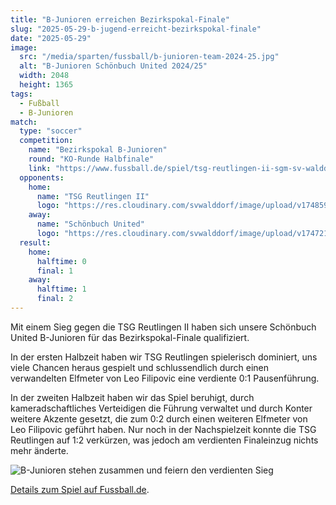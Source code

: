 ```yaml
---
title: "B-Junioren erreichen Bezirkspokal-Finale"
slug: "2025-05-29-b-jugend-erreicht-bezirkspokal-finale"
date: "2025-05-29"
image:
  src: "/media/sparten/fussball/b-junioren-team-2024-25.jpg"
  alt: "B-Junioren Schönbuch United 2024/25"
  width: 2048
  height: 1365
tags:
  - Fußball
  - B-Junioren
match:
  type: "soccer"
  competition:
    name: "Bezirkspokal B-Junioren"
    round: "KO-Runde Halbfinale"
    link: "https://www.fussball.de/spiel/tsg-reutlingen-ii-sgm-sv-walddorf-schoenbuch-united/-/spiel/02SAITRI20000000VS5489B4VTBO2A01"
  opponents:
    home:
      name: "TSG Reutlingen II"
      logo: "https://res.cloudinary.com/svwalddorf/image/upload/v1748593729/TSG_Reutlingen_mgicy2.png"
    away:
      name: "Schönbuch United"
      logo: "https://res.cloudinary.com/svwalddorf/image/upload/v1747212486/Schoenbuch_United_wwbiik.png"
  result:
    home:
      halftime: 0
      final: 1
    away:
      halftime: 1
      final: 2
---
```

Mit einem Sieg gegen die TSG Reutlingen II haben sich unsere Schönbuch United B-Junioren für das Bezirkspokal-Finale qualifiziert. 

In der ersten Halbzeit haben wir TSG Reutlingen spielerisch dominiert, uns viele Chancen heraus gespielt und schlussendlich durch einen verwandelten Elfmeter von Leo Filipovic eine verdiente 0:1 Pausenführung.

In der zweiten Halbzeit haben wir das Spiel beruhigt, durch kameradschaftliches Verteidigen die Führung verwaltet und durch Konter weitere Akzente gesetzt, die zum 0:2 durch einen weiteren Elfmeter von Leo Filipovic geführt haben. Nur noch in der Nachspielzeit konnte die TSG Reutlingen auf 1:2 verkürzen, was jedoch am verdienten Finaleinzug nichts mehr änderte.

![B-Junioren stehen zusammen und feiern den verdienten Sieg](https://res.cloudinary.com/svwalddorf/image/upload/v1748594892/d6c5d860-1bb9-4d19-ba86-f23e1ebeb474_cpcwb6.jpg)

[Details zum Spiel auf Fussball.de](https://www.fussball.de/spiel/tsg-reutlingen-ii-sgm-sv-walddorf-schoenbuch-united/-/spiel/02SAITRI20000000VS5489B4VTBO2A01).